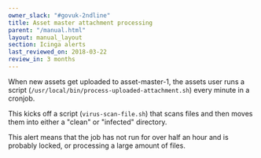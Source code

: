 ```yaml
---
owner_slack: "#govuk-2ndline"
title: Asset master attachment processing
parent: "/manual.html"
layout: manual_layout
section: Icinga alerts
last_reviewed_on: 2018-03-22
review_in: 3 months
---
```


When new assets get uploaded to asset-master-1, the assets user runs a script
(`/usr/local/bin/process-uploaded-attachment.sh`) every minute in a cronjob.

This kicks off a script (`virus-scan-file.sh`) that scans files and then moves
them into either a "clean" or "infected" directory.

This alert means that the job has not run for over half an hour and is probably
locked, or processing a large amount of files.
